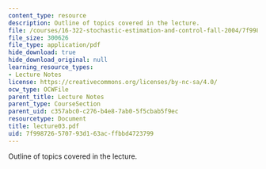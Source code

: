 ```yaml
---
content_type: resource
description: Outline of topics covered in the lecture.
file: /courses/16-322-stochastic-estimation-and-control-fall-2004/7f998726570793d163acffbbd4723799_lecture03.pdf
file_size: 300626
file_type: application/pdf
hide_download: true
hide_download_original: null
learning_resource_types:
- Lecture Notes
license: https://creativecommons.org/licenses/by-nc-sa/4.0/
ocw_type: OCWFile
parent_title: Lecture Notes
parent_type: CourseSection
parent_uid: c357abc0-c276-b4e8-7ab0-5f5cbab5f9ec
resourcetype: Document
title: lecture03.pdf
uid: 7f998726-5707-93d1-63ac-ffbbd4723799
---
```

Outline of topics covered in the lecture.